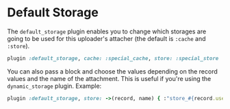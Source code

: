 # Default Storage

The `default_storage` plugin enables you to change which storages are going to
be used for this uploader's attacher (the default is `:cache` and `:store`).

```rb
plugin :default_storage, cache: :special_cache, store: :special_store
```

You can also pass a block and choose the values depending on the record values
and the name of the attachment. This is useful if you're using the
`dynamic_storage` plugin. Example:

```rb
plugin :default_storage, store: ->(record, name) { :"store_#{record.username}" }
```
